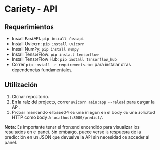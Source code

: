 # Cariety - API

## Requerimientos

* Install FastAPI: `pip install fastapi`
* Install Uvicorn: `pip install uvicorn`
* Install NumPy: `pip install numpy`
* Install TensorFlow: `pip install tensorflow`
* Install TensorFlow Hub: `pip install tensorflow_hub`
* Correr `pip install -r requirements.txt` para instalar otras dependencias fundamentales.

## Utilización

1. Clonar repositorio.
2. En la raíz del projecto, correr `uvicorn main:app --reload` para cargar la API.
3. Probar mandando el base64 de una imagen en el body de una solicitud HTTP como body a `localhost:8080/predict/`.

**Nota:** Es importante tener el frontend encendido para visualizar los resultados en el panel. Sin embargo, puede verse la respuesta de la predicción en un JSON que devuelve la API sin necesidad de acceder al panel.

